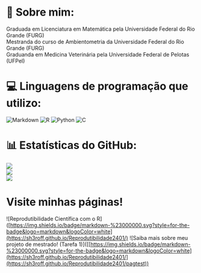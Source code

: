 # 💫 Sobre mim:
Graduada em Licenciatura em Matemática pela Universidade Federal do Rio Grande (FURG)<br>Mestranda do curso de Ambientometria da Universidade Federal do Rio Grande (FURG)<br>Graduanda em Medicina Veterinária pela Universidade Federal de Pelotas (UFPel)

# 💻 Linguagens de programação que utilizo:
![Markdown](https://img.shields.io/badge/markdown-%23000000.svg?style=for-the-badge&logo=markdown&logoColor=white) ![R](https://img.shields.io/badge/r-%23276DC3.svg?style=for-the-badge&logo=r&logoColor=white) ![Python](https://img.shields.io/badge/python-3670A0?style=for-the-badge&logo=python&logoColor=ffdd54) ![C](https://img.shields.io/badge/c-%2300599C.svg?style=for-the-badge&logo=c&logoColor=white)
# 📊 Estatísticas do GitHub:
![](https://github-readme-stats.vercel.app/api?username=sh3roff&theme=ocean_dark&hide_border=false&include_all_commits=true&count_private=true)<br/>
![](https://github-readme-streak-stats.herokuapp.com/?user=sh3roff&theme=ocean_dark&hide_border=false)<br/>
![](https://github-readme-stats.vercel.app/api/top-langs/?username=sh3roff&theme=ocean_dark&hide_border=false&include_all_commits=true&count_private=true&layout=compact)

# Visite minhas páginas!
![Reprodutibilidade Científica com o R]([https://img.shields.io/badge/markdown-%23000000.svg?style=for-the-badge&logo=markdown&logoColor=white](https://sh3roff.github.io/Reprodutibilidade2401/)
![Saiba mais sobre meu projeto de mestrado! (Tarefa 1)]([[https://img.shields.io/badge/markdown-%23000000.svg?style=for-the-badge&logo=markdown&logoColor=white](https://sh3roff.github.io/Reprodutibilidade2401/](https://sh3roff.github.io/Reprodutibilidade2401/pagtest))

<!-- Proudly created with GPRM ( https://gprm.itsvg.in ) -->

